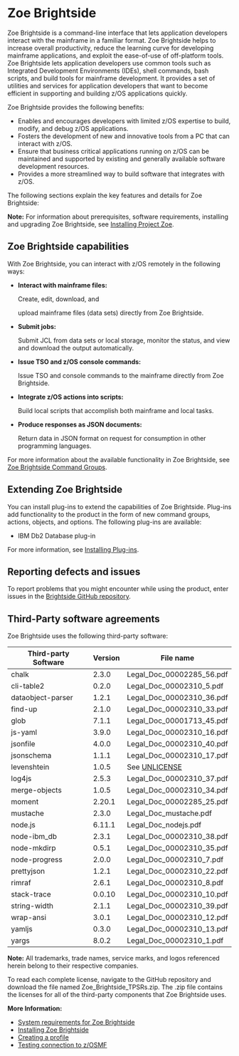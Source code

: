 # Zoe Brightside

Zoe Brightside is a command-line interface that lets application developers interact with the mainframe in a familiar format. Zoe Brightside helps to increase overall productivity, reduce the learning curve for developing mainframe applications, and exploit the ease-of-use of off-platform tools. Zoe Brightside lets application developers use common tools such as Integrated Development Environments \(IDEs\), shell commands, bash scripts, and build tools for mainframe development. It provides a set of utilities and services for application developers that want to become efficient in supporting and building z/OS applications quickly.

Zoe Brightside provides the following benefits:

* Enables and encourages developers with limited z/OS expertise to build, modify, and debug z/OS applications.
* Fosters the development of new and innovative tools from a PC that can interact with z/OS.
* Ensure that business critical applications running on z/OS can be maintained and supported by existing and generally available software development resources.
* Provides a more streamlined way to build software that integrates with z/OS. 

The following sections explain the key features and details for Zoe Brightside:

**Note:** For information about prerequisites, software requirements, installing and upgrading Zoe Brightside, see [Installing Project Zoe](../installandconfig/).

## Zoe Brightside capabilities

With Zoe Brightside, you can interact with z/OS remotely in the following ways:

* **Interact with mainframe files:**   

  Create, edit, download, and

  upload mainframe files \(data sets\) directly from Zoe Brightside. 

* **Submit jobs:**    

  Submit JCL from data sets or local storage, monitor the status, and view and download the output automatically.

* **Issue TSO and z/OS console commands:**    

  Issue TSO and console commands to the mainframe directly from Zoe Brightside.

* **Integrate z/OS actions into scripts:**    

  Build local scripts that accomplish both mainframe and local tasks. 

* **Produce responses as JSON documents:**    

  Return data in JSON format on request for consumption in other programming languages.

For more information about the available functionality in Zoe Brightside, see [Zoe Brightside Command Groups](../using/cli-usingcli/cli-commandgroups.md).

## Extending Zoe Brightside

You can install plug-ins to extend the capabilities of Zoe Brightside. Plug-ins add functionality to the product in the form of new command groups, actions, objects, and options. The following plug-ins are available:

* IBM Db2 Database plug-in

For more information, see [Installing Plug-ins](../zoe_extending/cli-extending/cli-installplugins.md).

## Reporting defects and issues

To report problems that you might encounter while using the product, enter issues in the [Brightside GitHub repository](https://github.com/gizafoundation/brightside/issues).

## Third-Party software agreements

Zoe Brightside uses the following third-party software:

| Third-party Software | Version | File name |
| --- | --- | --- |
| chalk | 2.3.0 | Legal\_Doc\_00002285\_56.pdf |
| cli-table2 | 0.2.0 | Legal\_Doc\_00002310\_5.pdf |
| dataobject-parser | 1.2.1 | Legal\_Doc\_00002310\_36.pdf |
| find-up | 2.1.0 | Legal\_Doc\_00002310\_33.pdf |
| glob | 7.1.1 | Legal\_Doc\_00001713\_45.pdf |
| js-yaml | 3.9.0 | Legal\_Doc\_00002310\_16.pdf |
| jsonfile | 4.0.0 | Legal\_Doc\_00002310\_40.pdf |
| jsonschema | 1.1.1 | Legal\_Doc\_00002310\_17.pdf |
| levenshtein | 1.0.5 | See [UNLICENSE](https://github.com/gf3/Levenshtein/blob/master/UNLICENSE) |
| log4js | 2.5.3 | Legal\_Doc\_00002310\_37.pdf |
| merge-objects | 1.0.5 | Legal\_Doc\_00002310\_34.pdf |
| moment | 2.20.1 | Legal\_Doc\_00002285\_25.pdf |
| mustache | 2.3.0 | Legal\_Doc\_mustache.pdf |
| node.js | 6.11.1 | Legal\_Doc\_nodejs.pdf |
| node-ibm\_db | 2.3.1 | Legal\_Doc\_00002310\_38.pdf |
| node-mkdirp | 0.5.1 | Legal\_Doc\_00002310\_35.pdf |
| node-progress | 2.0.0 | Legal\_Doc\_00002310\_7.pdf |
| prettyjson | 1.2.1 | Legal\_Doc\_00002310\_22.pdf |
| rimraf | 2.6.1 | Legal\_Doc\_00002310\_8.pdf |
| stack-trace | 0.0.10 | Legal\_Doc\_00002310\_10.pdf |
| string-width | 2.1.1 | Legal\_Doc\_00002310\_39.pdf |
| wrap-ansi | 3.0.1 | Legal\_Doc\_00002310\_12.pdf |
| yamljs | 0.3.0 | Legal\_Doc\_00002310\_13.pdf |
| yargs | 8.0.2 | Legal\_Doc\_00002310\_1.pdf |

**Note:** All trademarks, trade names, service marks, and logos referenced herein belong to their respective companies.

To read each complete license, navigate to the GitHub repository and download the file named Zoe\_Brightside\_TPSRs.zip. The .zip file contains the licenses for all of the third-party components that Zoe Brightside uses.

**More Information:**

* [System requirements for Zoe Brightside](../installandconfig/planinstall/cli-precli.md)
* [Installing Zoe Brightside](../installandconfig/cli-installcli/)
* [Creating a profile](../installandconfig/cli-installcli/cli-createaprofile.md)
* [Testing connection to z/OSMF](../installandconfig/cli-installcli/cli-validateinstallation.md)

